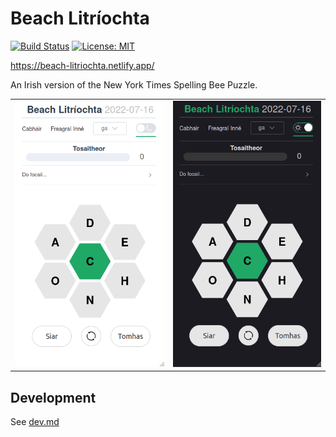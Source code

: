 # Beach Litríochta

[![Build Status](https://github.com/ConorSheehan1/beach-litriochta/workflows/ci/badge.svg)](https://github.com/ConorSheehan1/beach-litriochta/actions/)
[![License: MIT](https://img.shields.io/badge/License-MIT-yellow.svg)](https://opensource.org/licenses/MIT)

https://beach-litriochta.netlify.app/

An Irish version of the New York Times Spelling Bee Puzzle.

|                                                  |                                                      |
| ------------------------------------------------ | ---------------------------------------------------- |
| ![light-sc](.github/images/beach-litriochta.png) | ![dark-sc](.github/images/beach-litriochta-dark.png) |

## Development

See [dev.md](./dev.md)
